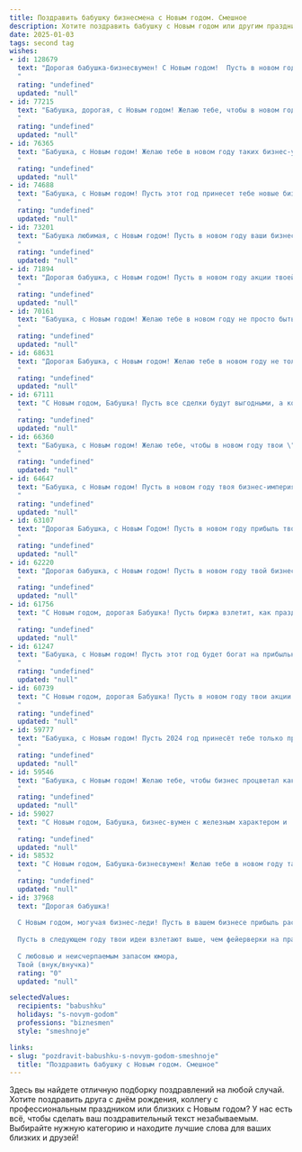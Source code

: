 ```yaml
---
title: Поздравить бабушку бизнесмена с Новым годом. Смешное
description: Хотите поздравить бабушку с Новым годом или другим праздником? Наш ИИ создаст незабываемое поздравление, а вы обязательно выделитесь среди других.  
date: 2025-01-03
tags: second tag
wishes:
- id: 128679
  text: "Дорогая бабушка-бизнесвумен! С Новым годом!  Пусть в новом году ваши сделки будут такими же блестящими, как ваша новогодняя елка, а конкуренты – такими же медлительными, как черепаха на олимпиаде! Желаю вам миллион долларов счастья и хотя бы десяток  миллионов  хорошего настроения!  Пусть Дед Мороз принесет не только подарки, но и  новые  перспективные проекты!  С Новым годом!
  "
  rating: "undefined"
  updated: "null"
- id: 77215
  text: "Бабушка, дорогая, с Новым годом! Желаю тебе, чтобы в новом году твои акции взлетели выше крыши, а конкуренты остались в \"паре\" шагов позади. Пусть на твоем \"бизнес-поле\" всегда царит праздничное настроение, а кассовые аппараты не знают устали! 🥂
  "
  rating: "undefined"
  updated: "null"
- id: 76365
  text: "Бабушка, с Новым годом! Желаю тебе в новом году таких бизнес-успехов, что даже самые хитрые дедушки-мошенники будут тебе завидовать! 😉 Пусть удача всегда будет твоей верной спутницей, а кошелек - полным золотых монет! 🎉
  "
  rating: "undefined"
  updated: "null"
- id: 74688
  text: "Бабушка, с Новым годом! Пусть этот год принесет тебе новые бизнес-идеи, а акции твоей компании взлетят выше елки! 😉🎄💰
  "
  rating: "undefined"
  updated: "null"
- id: 73201
  text: "Бабушка любимая, с Новым годом! Пусть в новом году ваши бизнес-проекты будут успешнее, чем новогодние салаты, а прибыль течет рекой, как шампанское на корпоративе! 🥂
  "
  rating: "undefined"
  updated: "null"
- id: 71894
  text: "Дорогая бабушка, с Новым годом! Пусть в новом году акции твоей любимой компании взлетят выше елки, а  дивиденды принесут столько радости, что хватит на все твои любимые тортики и пирожные! 😉🎉
  "
  rating: "undefined"
  updated: "null"
- id: 70161
  text: "Бабушка, с Новым годом! Желаю тебе в новом году не просто быть бизнесвумен, а настоящей королевой биржи, чтобы акции росли как на дрожжах, а конкуренты от зависти кусали локти! Пусть каждый день приносит тебе новые миллионы, а я буду приезжать к тебе в гости на роскошные яхты! 😉
  "
  rating: "undefined"
  updated: "null"
- id: 68631
  text: "Дорогая Бабушка, с Новым годом! Желаю тебе в новом году не только прибыльных сделок и процветающего бизнеса, но и побольше времени на любимые внуков и, конечно же, любимые пирожки! 😄🎉
  "
  rating: "undefined"
  updated: "null"
- id: 67111
  text: "С Новым годом, Бабушка! Пусть все сделки будут выгодными, а конкуренты - добрыми соперниками. Главное - сохранять оптимизм, как в 90-х, когда ты строила бизнес на коленке, и наслаждаться заслуженным отдыхом.  🥂
  "
  rating: "undefined"
  updated: "null"
- id: 66360
  text: "Бабушка, с Новым годом! Желаю тебе, чтобы в новом году твои \"бизнес-инстинкты\" привели тебя к внукам, а не к очередному баснословному (но, будем честны, виртуальному) богатству!  😂
  "
  rating: "undefined"
  updated: "null"
- id: 64647
  text: "Бабушка, с Новым годом! Пусть в новом году твоя бизнес-империя расширится до размеров Вселенной, а конкуренты будут бегать за тобой, как зайцы за морковкой! 🥕  🎉
  "
  rating: "undefined"
  updated: "null"
- id: 63107
  text: "Дорогая Бабушка, с Новым Годом! Пусть в новом году прибыль твоя вырастет не меньше, чем у Деда Мороза, и пусть все твои бизнес-планы окажутся такими же удачными, как твой семейный рецепт оливье! 😉🥂
  "
  rating: "undefined"
  updated: "null"
- id: 62220
  text: "Дорогая бабушка, с Новым годом! Пусть в новом году твой бизнес процветает, а ты сама остаешься такой же заводной и непоседливой, как всегда!
  "
  rating: "undefined"
  updated: "null"
- id: 61756
  text: "С Новым годом, дорогая Бабушка! Пусть биржа взлетит, как праздничный салют, а прибыль будет не меньше, чем у Деда Мороза! 😉
  "
  rating: "undefined"
  updated: "null"
- id: 61247
  text: "Бабушка, с Новым годом! Пусть этот год будет богат на прибыльные сделки, удачные инвестиции и, конечно же, на внуков, которые приносят не только радость, но и вкусные пирожки! 😉
  "
  rating: "undefined"
  updated: "null"
- id: 60739
  text: "С Новым годом, дорогая Бабушка! Пусть в новом году твои акции растут как на дрожжах, а прибыль будет больше, чем у Деда Мороза! 🎄🍾🎉
  "
  rating: "undefined"
  updated: "null"
- id: 59777
  text: "Бабушка, с Новым годом! Пусть 2024 год принесёт тебе только прибыльные сделки, а все промахи будут только в игре в лото!
  "
  rating: "undefined"
  updated: "null"
- id: 59546
  text: "Бабушка, с Новым годом! Желаю тебе, чтобы бизнес процветал как ёлка, а прибыль росла как снежный ком! 🎄💰🍾
  "
  rating: "undefined"
  updated: "null"
- id: 59027
  text: "С Новым годом, Бабушка, бизнес-вумен с железным характером и  золотым сердцем! Пусть в новом году твои сделки будут только выгодными, а конкуренты - не более, чем милые котята, которые лишь пушистым облачком проплывают мимо твоей бизнес-империи! 🥂🎉
  "
  rating: "undefined"
  updated: "null"
- id: 58532
  text: "С Новым годом, Бабушка-бизнесвумен! Желаю тебе в новом году таких же успешных сделок, как твои внуки - только без слез и соплей! 😉  Пусть удача будет твоим верным партнером, а прибыль - неиссякаемым источником радости! 🍾
  "
  rating: "undefined"
  updated: "null"
- id: 37968
  text: "Дорогая бабушка!
  
  С Новым годом, могучая бизнес-леди! Пусть в вашем бизнесе прибыль растет, как ёлка в декабре, а конкуренты радуются, как будто у них на столе только мандарины! Желаю, чтобы прибыль сыпалась, как снег за окном, и чтобы все клиенты были такие же преданные, как ты к своему любимому чаю!
  
  Пусть в следующем году твои идеи взлетают выше, чем фейерверки на празднике, и чтобы всё происходило так же весело, как наши семейные посиделки!
  
  С любовью и неисчерпаемым запасом юмора,
  Твой (внук/внучка)"
  rating: "0"
  updated: "null"

selectedValues:
  recipients: "babushku"
  holidays: "s-novym-godom"
  professions: "biznesmen"
  style: "smeshnoje"

links:
- slug: "pozdravit-babushku-s-novym-godom-smeshnoje"
  title: "Поздравить бабушку с Новым годом. Смешное"
---
```


Здесь вы найдете отличную подборку поздравлений на любой случай. 
Хотите поздравить друга с днём рождения, коллегу с профессиональным праздником или близких с Новым годом? У нас есть всё, чтобы сделать ваш поздравительный текст незабываемым. Выбирайте нужную категорию и находите лучшие слова для ваших близких и друзей!
